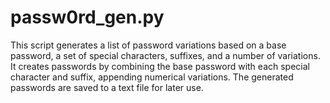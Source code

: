 # passw0rd_gen.py
This script generates a list of password variations based on a base password, a set of special characters, suffixes, and a number of variations. It creates passwords by combining the base password with each special character and suffix, appending numerical variations. The generated passwords are saved to a text file for later use.
